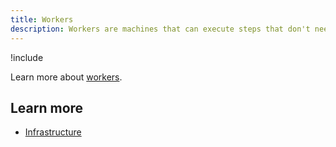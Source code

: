 ```yaml
---
title: Workers
description: Workers are machines that can execute steps that don't need to be performed on the Octopus Deploy Server or deployment targets.
---
```


!include <workers>

Learn more about [workers](/docs/infrastructure/workers/index.md).

## Learn more

- [Infrastructure](/docs/infrastructure/index.md)

